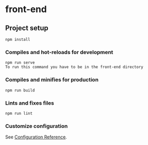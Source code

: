 # front-end

## Project setup
```
npm install
```

### Compiles and hot-reloads for development
```
npm run serve
To run this command you have to be in the front-end directory 
```

### Compiles and minifies for production
```
npm run build
```

### Lints and fixes files
```
npm run lint
```

### Customize configuration
See [Configuration Reference](https://cli.vuejs.org/config/).
